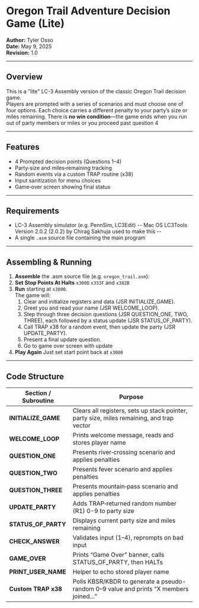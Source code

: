 # Oregon Trail Adventure Decision Game (Lite)

**Author:** Tyler Osso  
**Date:** May 9, 2025  
**Revision:** 1.0

---

## Overview

This is a "lite" LC-3 Assembly version of the classic Oregon Trail decision game.  
Players are prompted with a series of scenarios and must choose one of four options. Each choice carries a different penalty to your party’s size or miles remaining. There is **no win condition**—the game ends when you run out of party members or miles or you proceed past question 4

---

## Features

- 4 Prompted decision points (Questions 1–4)  
- Party‐size and miles‐remaining tracking  
- Random events via a custom TRAP routine (x38)  
- Input sanitization for menu choices  
- Game‐over screen showing final status  

---

## Requirements

- LC-3 Assembly simulator (e.g. PennSim, LC3Edit) -- Mac OS LC3Tools Version 2.0.2 (2.0.2) by Chirag Sakhuja used to make this --
- A single `.asm` source file containing the main program

---

## Assembling & Running

1. **Assemble** the .asm source file (e.g. `oregon_trail.asm`):
2. **Set Stop Points At Halts**  `x300D`  `x333F` and  `x382B`
3. **Run** starting at `x3000`.  
   The game will:
   1. Clear and initialize registers and data (JSR INITIALIZE_GAME).  
   2. Greet you and read your name (JSR WELCOME_LOOP).  
   3. Step through three decision questions (JSR QUESTION_ONE, TWO, THREE), each followed by a status update (JSR STATUS_OF_PARTY).  
   4. Call TRAP x38 for a random event, then update the party (JSR UPDATE_PARTY).  
   5. Present a final update question.
   6. Go to game over screen with update
4. **Play Again** Just set start point back at `x3000`
---

## Code Structure

| Section / Subroutine    | Purpose                                                                                  |
|-------------------------|------------------------------------------------------------------------------------------|
| **INITIALIZE_GAME**     | Clears all registers, sets up stack pointer, party size, miles remaining, and trap vector |
| **WELCOME_LOOP**        | Prints welcome message, reads and stores player name                                     |
| **QUESTION_ONE**        | Presents river‐crossing scenario and applies penalties                                   |
| **QUESTION_TWO**        | Presents fever scenario and applies penalties                                            |
| **QUESTION_THREE**      | Presents mountain‐pass scenario and applies penalties                                    |
| **UPDATE_PARTY**        | Adds TRAP‐returned random number (R1) 0-9 to party size                                      |
| **STATUS_OF_PARTY**     | Displays current party size and miles remaining                                          |
| **CHECK_ANSWER**        | Validates input (1–4), reprompts on bad input                                            |
| **GAME_OVER**           | Prints “Game Over” banner, calls STATUS_OF_PARTY, then HALTs                              |
| **PRINT_USER_NAME**     | Helper to echo stored player name                                                        |
| **Custom TRAP x38**     | Polls KBSR/KBDR to generate a pseudo-random 0–9 value and prints “X members joined…”      |
